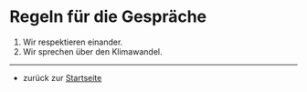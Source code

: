 Regeln für die Gespräche
========================

1. Wir respektieren einander.
2. Wir sprechen über den Klimawandel.

---
* zurück zur [Startseite](README.md)

